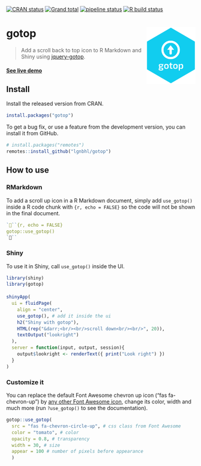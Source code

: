 
<!-- README.md is generated from README.Rmd. Please edit that file -->

<!-- badges: start -->

[![CRAN
status](https://www.r-pkg.org/badges/version/gotop)](https://CRAN.R-project.org/package=gotop)
[![Grand
total](https://cranlogs.r-pkg.org/badges/grand-total/gotop)](https://cran.r-project.org/package=gotop)
[![pipeline
status](https://gitlab.com/lgnbhl/gotop/badges/master/pipeline.svg)](https://gitlab.com/lgnbhl/gotop/pipelines)
[![R build
status](https://github.com/lgnbhl/gotop/workflows/R-CMD-check/badge.svg)](https://github.com/lgnbhl/gotop/actions)
<!-- badges: end -->

# gotop <img src="man/figures/logo.png" align="right" alt="" width="130" />

> Add a scroll back to top icon to R Markdown and Shiny using
> [jquery-gotop](https://scottdorman.blog/jquery-gotop/).

#### [See live demo](https://gotop.felixluginbuhl.com)

## Install

Install the released version from CRAN.

``` r
install.packages("gotop")
```

To get a bug fix, or use a feature from the development version, you can
install it from GitHub.

``` r
# install.packages("remotes")
remotes::install_github("lgnbhl/gotop")
```

## How to use

### RMarkdown

To add a scroll up icon in a R Markdown document, simply add
`use_gotop()` inside a R code chunk with `{r, echo = FALSE}` so the code
will not be shown in the final document.

``` r
```{r, echo = FALSE}
gotop::use_gotop()
```
```

### Shiny

To use it in Shiny, call `use_gotop()` inside the UI.

``` r
library(shiny)
library(gotop)

shinyApp(
  ui = fluidPage(
    align = "center",
    use_gotop(), # add it inside the ui
    h2("Shiny with gotop"), 
    HTML(rep("&darr;<br/><br/>scroll down<br/><br/>", 20)),
    textOutput("lookright")
  ),
  server = function(input, output, session){
    output$lookright <- renderText({ print("Look right") })
  }
)
```

### Customize it

You can replace the default Font Awesome chevron up icon (“fas
fa-chevron-up”) by [any other Font Awesome
icon](https://fontawesome.com/icons?d=gallery), change its color, width
and much more (run `?use_gotop()` to see the documentation).

``` r
gotop::use_gotop(
  src = "fas fa-chevron-circle-up", # css class from Font Awesome
  color = "tomato", # color
  opacity = 0.8, # transparency
  width = 30, # size
  appear = 100 # number of pixels before appearance
  )
```
